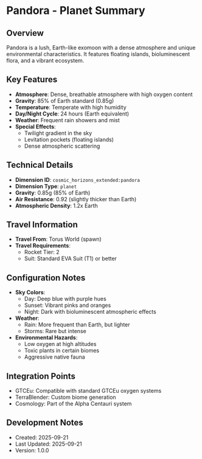 # Pandora - Planet Summary

## Overview
Pandora is a lush, Earth-like exomoon with a dense atmosphere and unique environmental characteristics. It features floating islands, bioluminescent flora, and a vibrant ecosystem.

## Key Features
- **Atmosphere**: Dense, breathable atmosphere with high oxygen content
- **Gravity**: 85% of Earth standard (0.85g)
- **Temperature**: Temperate with high humidity
- **Day/Night Cycle**: 24 hours (Earth equivalent)
- **Weather**: Frequent rain showers and mist
- **Special Effects**:
  - Twilight gradient in the sky
  - Levitation pockets (floating islands)
  - Dense atmospheric scattering

## Technical Details
- **Dimension ID**: `cosmic_horizons_extended:pandora`
- **Dimension Type**: `planet`
- **Gravity**: 0.85g (85% of Earth)
- **Air Resistance**: 0.92 (slightly thicker than Earth)
- **Atmospheric Density**: 1.2x Earth

## Travel Information
- **Travel From**: Torus World (spawn)
- **Travel Requirements**: 
  - Rocket Tier: 2
  - Suit: Standard EVA Suit (T1) or better

## Configuration Notes
- **Sky Colors**:
  - Day: Deep blue with purple hues
  - Sunset: Vibrant pinks and oranges
  - Night: Dark with bioluminescent atmospheric effects
- **Weather**:
  - Rain: More frequent than Earth, but lighter
  - Storms: Rare but intense
- **Environmental Hazards**:
  - Low oxygen at high altitudes
  - Toxic plants in certain biomes
  - Aggressive native fauna

## Integration Points
- GTCEu: Compatible with standard GTCEu oxygen systems
- TerraBlender: Custom biome generation
- Cosmology: Part of the Alpha Centauri system

## Development Notes
- Created: 2025-09-21
- Last Updated: 2025-09-21
- Version: 1.0.0
